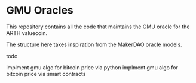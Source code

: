 # GMU Oracles

This repository contains all the code that maintains the GMU oracle for the ARTH valuecoin.

The structure here takes inspiration from the MakerDAO oracle models.

todo

implment gmu algo for bitcoin price via python
implment gmu algo for bitcoin price via smart contracts
